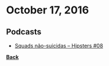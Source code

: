 # October 17, 2016

## Podcasts

- [Squads não-suicidas – Hipsters #08](http://hipsters.tech/squads-nao-suicidas-hipsters-08/)


[__Back__](../README.md#oct)
